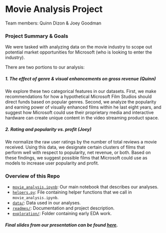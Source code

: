 # Movie Analysis Project

Team members: Quinn Dizon & Joey Goodman

### Project Summary & Goals

We were tasked with analyzing data on the movie industry to scope out potential market opportunities for Microsoft (who is looking to enter the industry).

There are two portions to our analysis:

##### 1. The effect of genre & visual enhancements on gross revenue (Quinn)

We explore these two categorical features in our datasets. First, we make recommendations for how a hypothetical Microsoft Film Studios should direct funds based on popular genres. Second, we analyze the popularity and earning power of visually enhanced films within he last eight years, and suggest how Microsoft could use their proprietary media and interactive hardware can create unique content in the video streaming product space.

##### 2. Rating and popularity vs. profit (Joey)

We normalize the raw user ratings by the number of total reviews a movie received. Using this data, we designate certain clusters of films that perform well with respect to popularity, net revenue, or both. Based on these findings, we suggest possible films that Microsoft could use as models to increase user popularity and profit.

### Overview of this Repo

- [`movie_analysis.ipynb`](https://github.com/QED0711/mod_1_project/blob/master/movie_analysis.ipynb): Our main notebook that describes our analyses.
- [`helpers.py`](https://github.com/QED0711/mod_1_project/blob/master/helpers.py): File containing helper functions that we call in `movie_analysis.ipynb`.
- [`data/`](https://github.com/QED0711/mod_1_project/tree/master/data): Data used in our analyses.
- [`readmes/`](https://github.com/QED0711/mod_1_project/tree/master/readmes): Documentation and project description. 
- [`exploration/`](https://github.com/QED0711/mod_1_project/tree/master/exploration): Folder containing early EDA work.

##### Final slides from our presentation can be found [here](https://docs.google.com/presentation/d/1GSvVB9qBfhOZxeVlyIOpBuVpbENry7TLNLvQVx4VYU8/edit?usp=sharing).
